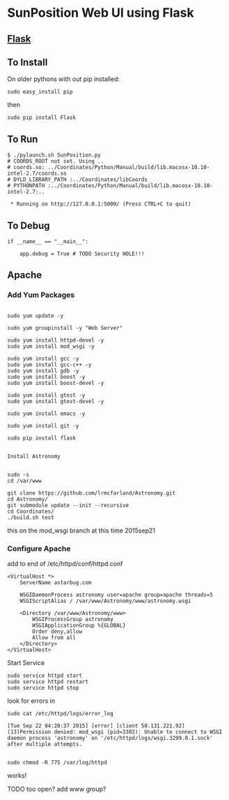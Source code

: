 # SunPosition Web UI using Flask

## [Flask](http://flask.pocoo.org)



## To Install

On older pythons with out pip installed:

```
sudo easy_install pip
```

then

```
sudo pip install Flask
```

## To Run

```
$ ./pylaunch.sh SunPosition.py
# COORDS_ROOT not set. Using ..
# coords.so: ../Coordinates/Python/Manual/build/lib.macosx-10.10-intel-2.7/coords.so
# DYLD_LIBRARY_PATH :../Coordinates/libCoords
# PYTHONPATH :../Coordinates/Python/Manual/build/lib.macosx-10.10-intel-2.7:..

 * Running on http://127.0.0.1:5000/ (Press CTRL+C to quit)
```

## To Debug

```
if __name__ == "__main__":

    app.debug = True # TODO Security HOLE!!!

```


## Apache


### Add Yum Packages

```

sudo yum update -y

sudo yum groupinstall -y "Web Server"

sudo yum install httpd-devel -y
sudo yum install mod_wsgi -y

sudo yum install gcc -y
sudo yum install gcc-c++ -y
sudo yum install gdb -y
sudo yum install boost -y
sudo yum install boost-devel -y

sudo yum install gtest -y
sudo yum install gtest-devel -y

sudo yum install emacs -y

sudo yum install git -y

sudo pip install flask


Install Astronomy 


sudo -s
cd /var/www

git clone https://github.com/lrmcfarland/Astronomy.git
cd Astronomy/
git submodule update --init --recursive
cd Coordinates/
./build.sh test

```

this on the mod_wsgi branch at this time 2015sep21


### Configure Apache

add to end of /etc/httpd/conf/httpd.conf

```
<VirtualHost *>
    ServerName astarbug.com

    WSGIDaemonProcess astronomy user=apache group=apache threads=5
    WSGIScriptAlias / /var/www/Astronomy/www/astronomy.wsgi

    <Directory /var/www/Astronomy/www>
        WSGIProcessGroup astronomy
        WSGIApplicationGroup %{GLOBAL}
        Order deny,allow
        Allow from all
    </Directory>
</VirtualHost>
```


Start Service

```
sudo service httpd start
sudo service httpd restart
sudo service httpd stop
```
look for errors in 

```
sudo cat /etc/httpd/logs/error_log

[Tue Sep 22 04:20:37 2015] [error] [client 50.131.221.92] (13)Permission denied: mod_wsgi (pid=3302): Unable to connect to WSGI daemon process 'astronomy' on '/etc/httpd/logs/wsgi.3299.0.1.sock' after multiple attempts.


sudo chmod -R 775 /var/log/httpd
```

works!

TODO too open? add www group?






